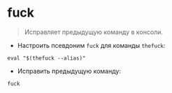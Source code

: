 # fuck

> Исправляет предыдущую команду в консоли.

- Настроить псевдоним `fuck` для команды `thefuck`:

`eval "$(thefuck --alias)"`

- Исправить предыдущую команду:

`fuck`
